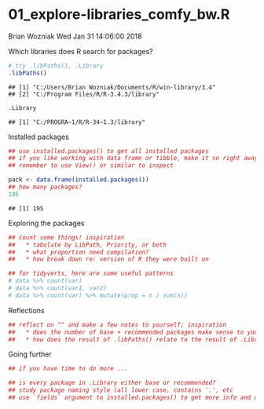 01\_explore-libraries\_comfy\_bw.R
================
Brian Wozniak
Wed Jan 31 14:06:00 2018

Which libraries does R search for packages?

``` r
# try .libPaths(), .Library
.libPaths()
```

    ## [1] "C:/Users/Brian Wozniak/Documents/R/win-library/3.4"
    ## [2] "C:/Program Files/R/R-3.4.3/library"

``` r
.Library
```

    ## [1] "C:/PROGRA~1/R/R-34~1.3/library"

Installed packages

``` r
## use installed.packages() to get all installed packages
## if you like working with data frame or tibble, make it so right away!
## remember to use View() or similar to inspect

pack <- data.frame(installed.packages())
## how many packages?
195
```

    ## [1] 195

Exploring the packages

``` r
## count some things! inspiration
##   * tabulate by LibPath, Priority, or both
##   * what proportion need compilation?
##   * how break down re: version of R they were built on

## for tidyverts, here are some useful patterns
# data %>% count(var)
# data %>% count(var1, var2)
# data %>% count(var) %>% mutate(prop = n / sum(n))
```

Reflections

``` r
## reflect on ^^ and make a few notes to yourself; inspiration
##   * does the number of base + recommended packages make sense to you?
##   * how does the result of .libPaths() relate to the result of .Library?
```

Going further

``` r
## if you have time to do more ...

## is every package in .Library either base or recommended?
## study package naming style (all lower case, contains '.', etc
## use `fields` argument to installed.packages() to get more info and use it!
```
